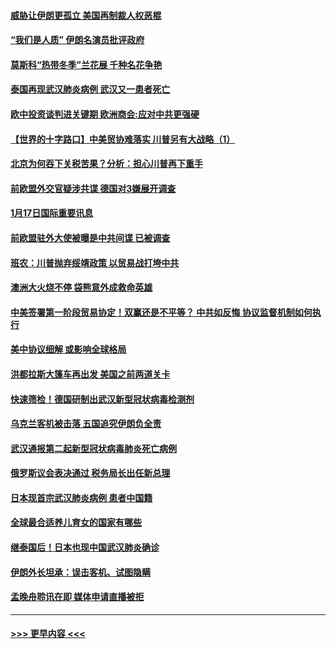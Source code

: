 #### [威胁让伊朗更孤立 美国再制裁人权恶棍](../pages/prog202/a102755094.md?t=01180633) 
#### [“我们是人质” 伊朗名演员批评政府](../pages/prog202/a102755061.md?t=01180633) 
#### [莫斯科“热带冬季”兰花展 千种名花争艳](../pages/prog202/a102754998.md?t=01180633) 
#### [泰国再现武汉肺炎病例 武汉又一患者死亡](../pages/prog202/a102754990.md?t=01180633) 
#### [欧中投资谈判进关键期 欧洲商会:应对中共更强硬](../pages/prog202/a102754953.md?t=01180633) 
#### [【世界的十字路口】中美贸协难落实 川普另有大战略（1）](../pages/prog202/a102754926.md?t=01180633) 
#### [北京为何吞下关税苦果？分析：担心川普再下重手](../pages/prog202/a102754783.md?t=01180633) 
#### [前欧盟外交官疑涉共谍 德国对3嫌展开调查](../pages/prog202/a102754805.md?t=01180633) 
#### [1月17日国际重要讯息](../pages/prog202/a102754803.md?t=01180633) 
#### [前欧盟驻外大使被曝是中共间谍 已被调查](../pages/prog202/a102754719.md?t=01180633) 
#### [班农：川普抛弃绥靖政策 以贸易战打垮中共](../pages/prog202/a102754679.md?t=01180633) 
#### [澳洲大火烧不停 袋熊意外成救命英雄](../pages/prog202/a102754614.md?t=01180633) 
#### [中美签署第一阶段贸易协定！双赢还是不平等？ 中共如反悔 协议监督机制如何执行](../pages/prog202/a102754464.md?t=01180633) 
#### [美中协议细解 或影响全球格局](../pages/prog202/a102754450.md?t=01180633) 
#### [洪都拉斯大篷车再出发 美国之前两道关卡](../pages/prog202/a102754430.md?t=01180633) 
#### [快速筛检！德国研制出武汉新型冠状病毒检测剂](../pages/prog202/a102754330.md?t=01180633) 
#### [乌克兰客机被击落 五国追究伊朗负全责](../pages/prog202/a102754374.md?t=01180633) 
#### [武汉通报第二起新型冠状病毒肺炎死亡病例](../pages/prog202/a102754298.md?t=01180633) 
#### [俄罗斯议会表决通过 税务局长出任新总理](../pages/prog202/a102754288.md?t=01180633) 
#### [日本现首宗武汉肺炎病例 患者中国籍](../pages/prog202/a102754250.md?t=01180633) 
#### [全球最合适养儿育女的国家有哪些](../pages/prog202/a102754198.md?t=01180633) 
#### [继泰国后！日本也现中国武汉肺炎确诊](../pages/prog202/a102754064.md?t=01180633) 
#### [伊朗外长坦承：误击客机、试图隐瞒](../pages/prog202/a102754062.md?t=01180633) 
#### [孟晚舟聆讯在即 媒体申请直播被拒](../pages/prog202/a102754058.md?t=01180633) 

----
#### [ >>> 更早内容 <<< ](../indexes/prog202-earlier.md)
